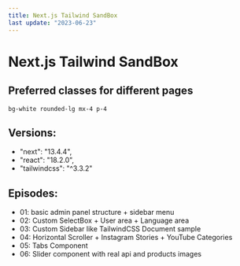 ```yaml
---
title: Next.js Tailwind SandBox
last update: "2023-06-23"
---
```


# Next.js Tailwind SandBox

## Preferred classes for different pages

`bg-white rounded-lg mx-4 p-4`

## Versions:

-  "next": "13.4.4",
-  "react": "18.2.0",
-  "tailwindcss": "^3.3.2"

## Episodes:

-  01: basic admin panel structure + sidebar menu
-  02: Custom SelectBox + User area + Language area
-  03: Custom Sidebar like TailwindCSS Document sample
-  04: Horizontal Scroller + Instagram Stories + YouTube Categories
-  05: Tabs Component
-  06: Slider component with real api and products images

